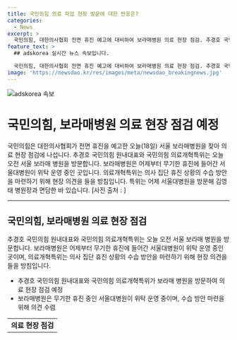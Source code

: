 ```yaml
---
title: 국민의힘 의료 파업 현장 방문에 대한 반응은?
categories:
  - News
excerpt: >
  국민의힘, 대한의사협회 전면 휴진 예고에 대비하여 보라매병원 의료 현장 점검. 추경호 국민의힘 원내대표와 의료개혁특위가 보라매병원 방문하여 휴진 상황 수습 방안 모색. 어제부터 무기한 휴진 중인 서울대병원의 위탁 운영 병원으로, 의료개혁특위는 의견 수렴에 나서며 전날 김영태 병원장과 면담. (사진 출처: ) 부가정보는 KBS뉴스 구독 및 제보 채널 추가 가능. [전화: 02-781-1234, 4444, 이메일: kbs1234@kbs.co.kr, 카카오톡 'KBS제보']
feature_text: >
  ## adskorea 실시간 뉴스 속보입니다.

  국민의힘, 대한의사협회 전면 휴진 예고에 대비하여 보라매병원 의료 현장 점검. 추경호 국민의힘 원내대표와 의료개혁특위가 보라매병원 방문하여 휴진 상황 수습 방안 모색. 어제부터 무기한 휴진 중인 서울대병원의 위탁 운영 병원으로, 의료개혁특위는 의견 수렴에 나서며 전날 김영태 병원장과 면담. (사진 출처: ) 부가정보는 KBS뉴스 구독 및 제보 채널 추가 가능. [전화: 02-781-1234, 4444, 이메일: kbs1234@kbs.co.kr, 카카오톡 'KBS제보']
image: 'https://newsdao.kr/res/images/meta/newsdao_breakingnews.jpg'
---
```


<p><img src="https://newsdao.kr/res/images/meta/newsdao_breakingnews.jpg" alt="adskorea 속보" /></p>

<h1>국민의힘, 보라매병원 의료 현장 점검 예정</h1>

<p data-ke-size="size16">국민의힘은 대한의사협회가 전면 휴진을 예고한 오늘(18일) 서울 보라매병원을 찾아 의료 현장 점검에 나섭니다. 추경호 국민의힘 원내대표와 국민의힘 의료개혁특위는 오늘 오전 서울 보라매 병원을 방문합니다. 보라매병원은 어제부터 무기한 휴진에 들어간 서울대병원이 위탁 운영 중인 곳입니다. 의료개혁특위는 의사 집단 휴진 상황의 수습 방안을 마련하기 위해 현장 의견을 들을 방침입니다. 특위는 어제 서울대병원을 방문해 김영태 병원장과 면담한 바 있습니다. [사진 출처 : ]</p>

<hr>

<h2 data-ke-size="size26">국민의힘, 보라매병원 의료 현장 점검</h2>

<p data-ke-size="size16">추경호 국민의힘 원내대표와 국민의힘 의료개혁특위는 오늘 오전 서울 보라매 병원을 방문합니다. 보라매병원은 어제부터 무기한 휴진에 들어간 서울대병원이 위탁 운영 중인 곳이며, 의료개혁특위는 의사 집단 휴진 상황의 수습 방안을 마련하기 위해 현장 의견을 들을 방침입니다.</p>

<ul>
  <li>추경호 국민의힘 원내대표와 국민의힘 의료개혁특위가 보라매 병원을 방문하여 의료 현장 점검 예정</li>
  <li>보라매병원은 무기한 휴진 중인 서울대병원이 위탁 운영 중이며, 수습 방안 마련을 위해 의견 수렴</li>
</ul>

<table>
  <tr>
    <td style="text-align: center; height: 17px;"><b>의료 현장 점검</b></td>
  </tr>
</table>

<p data-ke-size="size16">&nbsp;</p>

